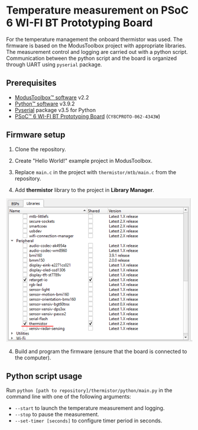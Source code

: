 # Temperature measurement on PSoC 6 WI-FI BT Prototyping Board

For the temperature management the onboard thermistor was used. The firmware is based on the ModusToolbox project with appropriate libraries. The measurement control and logging are carried out with a python script. Communication between the python script and the board is organized through UART using `pyserial` package.


## Prerequisites

- [ModusToolbox&trade; software](https://www.cypress.com/products/modustoolbox-software-environment) v2.2
- [Python&trade; software](https://www.python.org/downloads) v3.9.2
- [Pyserial](https://pypi.org/project/pyserial) package v3.5 for Python
- [PSoC&trade; 6 WI-FI BT Prototyping Board](https://www.infineon.com/cms/en/product/evaluation-boards/cy8cproto-062-4343w) (`CY8CPROTO-062-4343W`)

## Firmware setup

1) Clone the repository.

1) Create "Hello World!" example project in ModusToolbox.

2) Replace `main.c` in the project with `thermistor/mtb/main.c` from the repository.

3) Add **thermistor** library to the project in **Library Manager**.

![img_2.png](img_2.png)
   
4) Build and program the firmware (ensure that the board is connected to the computer).

## Python script usage

Run `python [path to repository]/thermistor/python/main.py` in the command line with one of the following arguments:

- `--start` to launch the temperature measurement and logging.
- `--stop` to pause the measurement.
- `--set-timer [seconds]` to configure timer period in seconds.